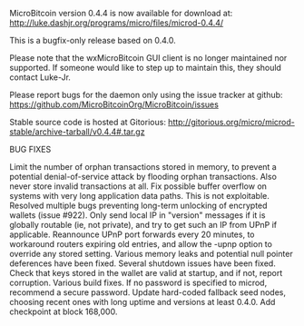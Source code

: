 MicroBitcoin version 0.4.4 is now available for download at:
http://luke.dashjr.org/programs/micro/files/microd-0.4.4/

This is a bugfix-only release based on 0.4.0.

Please note that the wxMicroBitcoin GUI client is no longer maintained nor supported. If someone would like to step up to maintain this, they should contact Luke-Jr.

Please report bugs for the daemon only using the issue tracker at github:
https://github.com/MicroBitcoinOrg/MicroBitcoin/issues

Stable source code is hosted at Gitorious:
http://gitorious.org/micro/microd-stable/archive-tarball/v0.4.4#.tar.gz

BUG FIXES

Limit the number of orphan transactions stored in memory, to prevent a potential denial-of-service attack by flooding orphan transactions. Also never store invalid transactions at all.
Fix possible buffer overflow on systems with very long application data paths. This is not exploitable.
Resolved multiple bugs preventing long-term unlocking of encrypted wallets (issue #922).
Only send local IP in "version" messages if it is globally routable (ie, not private), and try to get such an IP from UPnP if applicable.
Reannounce UPnP port forwards every 20 minutes, to workaround routers expiring old entries, and allow the -upnp option to override any stored setting.
Various memory leaks and potential null pointer deferences have been
fixed.
Several shutdown issues have been fixed.
Check that keys stored in the wallet are valid at startup, and if not,
report corruption.
Various build fixes.
If no password is specified to microd, recommend a secure password.
Update hard-coded fallback seed nodes, choosing recent ones with long uptime and versions at least 0.4.0.
Add checkpoint at block 168,000.

